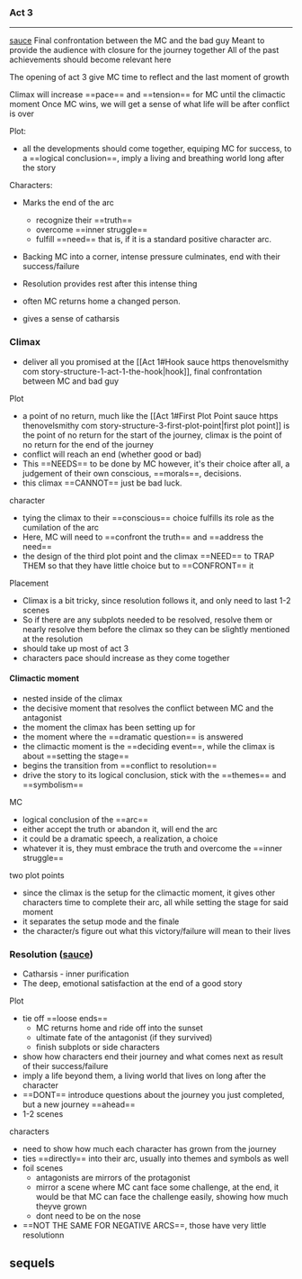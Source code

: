 ### Act 3
---
[sauce](https://thenovelsmithy.com/story-structure-7-act-3/)
Final confrontation between the MC and the bad guy
Meant to provide the audience with closure for the journey together
All of the past achievements should become relevant here

The opening of act 3 give MC time to reflect and the last moment of growth

Climax will increase ==pace== and ==tension== for MC until the climactic moment
Once MC wins, we will get a sense of what life will be after conflict is over

Plot:
- all the developments should come together, equiping MC for success, to a ==logical conclusion==, imply a living and breathing world long after the story

Characters:
- Marks the end of the arc
	- recognize their ==truth==
	- overcome ==inner struggle==
	- fulfill ==need==
that is, if it is a standard positive character arc.

- Backing MC into a corner, intense pressure culminates, end with their success/failure
- Resolution provides rest after this intense thing
- often MC returns home a changed person. 
- gives a sense of catharsis

### Climax
- deliver all you promised at the [[Act 1#Hook sauce https thenovelsmithy com story-structure-1-act-1-the-hook|hook]], final confrontation between MC and bad guy

Plot
- a point of no return, much like the [[Act 1#First Plot Point sauce https thenovelsmithy com story-structure-3-first-plot-point|first plot point]] is the point of no return for the start of the journey, climax is the point of no return for the end of the journey
- conflict will reach an end (whether good or bad)
- This ==NEEDS== to be done by MC however, it's their choice after all, a judgement of their own conscious, ==morals==, decisions.
- this climax ==CANNOT== just be bad luck.

character
- tying the climax to their ==conscious== choice fulfills its role as the cumilation of the arc
- Here, MC will need to ==confront the truth== and ==address the need==
- the design of the third plot point and the climax ==NEED== to TRAP THEM so that they have little choice but to ==CONFRONT== it

Placement
- Climax is a bit tricky, since resolution follows it, and only need to last 1-2 scenes
- So if there are any subplots needed to be resolved, resolve them or nearly resolve them before the climax so they can be slightly mentioned at the resolution
- should take up most of act 3
- characters pace should increase as they come together

#### Climactic moment
- nested inside of the climax
- the decisive moment that resolves the conflict between MC and the antagonist
- the moment the climax has been setting up for
- the moment where the ==dramatic question== is answered
- the climactic moment is the ==deciding event==, while the climax is about ==setting the stage==
- begins the transition from ==conflict to resolution==
- drive the story to its logical conclusion, stick with the ==themes== and ==symbolism== 

MC
- logical conclusion of the ==arc==
- either accept the truth or abandon it, will end the arc
- it could be a dramatic speech, a realization, a choice
- whatever it is, they must embrace the truth and overcome the ==inner struggle==

two plot points
- since the climax is the setup for the climactic moment, it gives other characters time to complete their arc, all while setting the stage for said moment
- it separates the setup mode and the finale
- the character/s figure out what this victory/failure will mean to their lives

### Resolution ([sauce](https://thenovelsmithy.com/story-structure-9-the-resolution/))
- Catharsis - inner purification
- The deep, emotional satisfaction at the end of a good story

Plot
- tie off ==loose ends==
	- MC returns home and ride off into the sunset
	- ultimate fate of the antagonist (if they survived)
	- finish subplots or side characters
- show how characters end their journey and what comes next as result of their success/failure
- imply a life beyond them, a living world that lives on long after the character
- ==DONT== introduce questions about the journey you just completed, but a new journey ==ahead==
- 1-2 scenes

characters
- need to show how much each character has grown from the journey
- ties ==directly== into their arc, usually into themes and symbols as well
- foil scenes
	- antagonists are mirrors of the protagonist
	- mirror a scene where MC cant face some challenge, at the end, it would be that MC can face the challenge easily, showing how much theyve grown
	- dont need to be on the nose
- ==NOT THE SAME FOR NEGATIVE ARCS==, those have very little resolutionn

sequels
- 